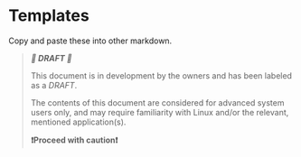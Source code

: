 # Templates

Copy and paste these into other markdown.

> ***🚨 DRAFT 🚨***
>
> This document is in development by the owners and has been labeled as a *DRAFT*.
>
> The contents of this document are considered for advanced system users only, and may require
> familiarity with Linux and/or the relevant, mentioned application(s).
>
> **❗Proceed with caution❗**
